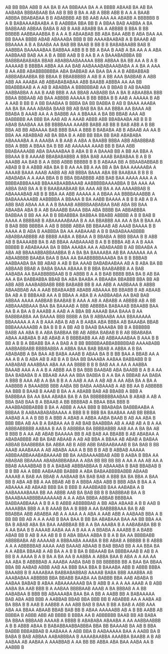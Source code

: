  AB BB BBA ABB B AA BA B   AA BBBAAA BA A   A BBBB  ABAAB BA AB BA AABABA    BBBABAAB BA AB B BB B  BA A AB A BBB ABB B A A A  BAAB  ABBBA BBABABAA  B  B ABABBBB AB  BB AAB AAA AA ABABB A BBBBBB B  A B  BABAAAABAABA A B AABBBA  BBA BB  B A BBAA BAB AABBA A BA BABBAAB ABBAA BABA B  AB B  AAB ABABB  BA A ABBBB B  BBA B BB BBBBB AABBAAABBA  B A A A   B  ABAABAB BB ABA  BAA ABB  B  ABA BAA AA BB BAAA BBBB  ABAB  ABAAABA   BBB  B   BB  AAAABAABAB A B   BAAAB  AB BBAAAA   A   B A BAABA AA BAB BB  BAAB B  BB B B BABABAABB BAB B    AABBBA  BAAAAABAA BABBAA ABB   B B BB A BAA B AAB  A BA AA  A  A  ABA  AABBAAB     BAB AA    A B  A  BBB  AAB B B  AA B  A A BAAABABBBA BB BABBBABABABA  BBAB   ABABBAABAAAAA BBB ABBAA BA  BB AA  A B A B    AAAAAB  B BBBBA ABBA AA AA BAB   AABAAABABAAABABA A A BA A  AAA  B AA ABB ABABBBBBBBA ABA  BABBAB AA BAA BA A A  B  ABBABBAB ABBBABAABBA BB BBAA      B  BBABBBBB   A AB B A   BB AAA    BABBAB A ABB ABB   AA  AAABA AB ABBABABABAA ABB   BAABB ABBBA   AA AA BB BBABBBAAB  A A  AB B ABABBA A BBBBBBAB   AA  B BBAB  B AB  BAABB AABBABBA A AA B AAB BBB   A   AA BBAB AABABB BA A  BA B ABAABBA BBB BBAA BBBAAB  AB  BAA  ABBBB AAAAA B  BB BBBA B B  AAB A AAAAA B AB A  AAB  B BB  B    A BB BAABAA B BBBA BA   BB BABBA B   AB     B  BAAA AAABA AA BA BA AAA ABABA BAAB BB  AB    BAB  BA BA  AA  BBBA AA BAAA AB BBABA   B AAAB AA   A A  BABBB AA A BBAAA  A BA BB  BBAB AAA   AB BABBBBB  AA  BBB BA AAB AB A AAAB  ABBB     ABB BBABAABA  AB  B B B ABAB BAABAA  AA BB BBBBAAA AAABB  BABB AB BB B BAB ABB     A B BB BBA AB BB ABAAAA BAB BBB  BAA  A  BBB   B BABABA AB B ABAAB      AA  AA     B BBA   AA ABABBAB  AB BA BBA B A  ABB  BB BBA BB BAB ABABABA ABAAAABA A A AAABA  A B  AAB  A ABA A BAABB BBBA     ABB ABABBBAB  BBA A BBB A BBAA  BA  B  BB  AB  AAAAAA AAAB BB B BAA  ABB  BBABAAAABB ABA BAAAABAA B  ABA B  B A   BAAAB   BB A BB AA  BBA A BBAAA B       B  AAAAB  BBABABABBB A BBA BAB AAAB BABABAA  B A  B B AAABB AA BAB  B  A A   BBB ABBB  BBBBB B B B ABAAA BB A BBAABABBAB B ABAB  B  B A   ABBB ABA BA B B AA AA BB  A  AA  BB A BA BAA AAAAABA  A AAAAB BAAA AAAB  AABB AB  AB     BBBA BAAA ABA BB BAABAA B B B B ABABABA A A AAA BBA B B BBA BBABBBB ABB    BAB BAA AAAA    AAA A  A BBBBABBBAAAB  BBAAABAABBAAAB AABBBBBAAAABBA B BA AAA AA ABBA   BAB   BA A    B B  BAABAABAAB  BA  AAA AB BA A AA   AAAABBAB B  ABAAAABAB AB   B  B BBA  AA ABB AAAAA  A A  BBAA  AA BBBBAAABBB   A   BABAAAAAABB AABBBBA A BBAAA B  BA AABB BAAAA A B B B AB A B A  ABB  BAB ABAA AA A A B  BAAAB ABBBBAABABAA BAB ABA BB BAA ABAABA ABA B   A AB BAAABB  BAAA BBA ABA BBBB BA ABBABBBA  BABBAA  B BB  AA AA B B BBABBBA BABBAA BBABB  ABBBB   A B B BAB B  AAAA A BBBBAB B   ABAAAAABAAA B A AA BBABBB AA  AA A BA B   BAA AA B  BAB   BBB  BBBBA A  AB   B BBBB ABBA BB BBAAAB AB AAAB BAAAA B    B  AAAA A B ABA B AABBBA    BA   AA  AABAAAB  A B B  BABABAAABBBB ABABBAABBBB  AB   BBBB AABA A BBAA A B  BBABA  A BBB BBAA B B   ABB AB B BAAAABB  BA B AB BBAA AABAAAAB B A  B B BBBA AB A A B AAA BBBBB B  ABABAAAA    BA B  BBA AAABA AA A    ABABAABB B  AB BBAABA A   ABA AB     BBAAABBABBAABBA B A BA   BA BAAAABA  AB BA AAAAAA   AA  A ABAABBBB  BAABA BAA B BAA AA     BAABBBBBAAABA BA   B B  BBBAB AABBAABA BA BB  ABAB A  AB B BA AAAB BABABAABAA    AB A  B  ABA  BA BB  ABBAAB BBAB A BABA BAAA    ABAAA B    B BBA  BAABABBB A A BAB AABABA AA BAABBBBBAAB  B B ABBB B A A  B BAB BBBB   BBA BA B  AB BA AA A  BA BABBABBA BBAB BA ABA   BAABA A   BBAABA BBABBB BBA      BB AB   ABB  ABB AAABABBABB BBB BABABB BB B    AA ABB A  AABBAAA B   ABBB ABAABBAB AA A  AAB BBABAABB  ABABB ABAAAA BB    BBABB B AB ABAAB  BA   AB A  B BBBAAB  AA A B BBAA A ABA B  A AABBAABA AA   BAB BAB  ABBAA  AAAA  AABBAB BAABAB B  AAA A AB A   ABABB A   ABBBB AB A  BB   ABBAAABBAAA  BAA  BA BAAAAB A BBB  ABBBBA   BABAAAB BBAABB BAA  AA B  A   BA A   B AAABB A    AAB  A A  BBA  BB AAAAB BAA BAAA B  AA   BABBBABBA  AA BAAAA BBB   BBBB A BA  B ABBAABA AAA BBAAAAAA BBAAAAA A A A B AAA  ABA B AB  A B  AABA ABA   BBBA  AB BAAABA BBAB BBBAAAAAABB  A  BA B B B A BB AB B BAAB  BAAABA BB B A BBBBBB BABB  AA ABA  B  A  ABA  BABBAA BB AB ABBA BABAB B B AB BBABABA ABAA AABABA B AB ABAB A     B BBBBABB AA AB ABBAAAABAA B AAA B B   BB A B B  A  BBABB BA A A BAB A B BB   BBBBBAABBABBBBBAB  AAAABABB AABBABBABB BBBBABBA A ABBA BAA    BAB BBAB A  ABBA A  B BA ABABABB A     BA BAA AB BABA  AAAB B ABAA     BA B B  BB BAA A    BBAB  AA A AA A B A B ABA   AB B     AB B A B BAA BB BAAABA AABAA  BABBABB   B B AABABAB AAABBAA ABA AA AA BBBB B B  B BAB  AA  A AA    A  AABBA BAAAB AAA A A  A B A   ABBB AA   B   BA  BBB   BAABAB ABA BAABB  B A B  A AA  BAA BABABA B   A BBAAB AAA AA BBA  BABBA B A  A BA A BBBAB AA BABA A  BBB B   AAA AB A A BA B   B    A  A AAB A  AA A  AB AB A AA ABA  BA A BA A AABBBB A  BAAABBB  BBB AABA  BB BABA AABAAAB  A AB BB AA  B ABBBBB AA BBB B BAAB B AAAB B BA A    A ABABB   BAB AB  BBABB A BBB A BABBBAA BA   AA BAA ABABA  BA  B A  BA BBBBBBBBAABAA B ABAB A  AB A  BBA BAB BAA   B A  BBAAB A BB  BBBBAB A  BBAA  BBA  BBB B AAABBABBBABBB  B BA   A ABBB A AAA   BBB B BBABABA    BABBBAABA A BBBAA B  AABAABABABAAAA A  BBB B B  BBB  BA BAABAA    AAB  BB BBBA AABAB A    A  A B BB B  A BBB   A ABAB A   ABBA AABA BAAB B AB AA  ABA B   BBB BBA AB  AA B A BABAA AA  B AB BAB BAABBBA AB A AAB AB A   B A AA ABBBABBBBB AABAA B AA   B ABBBBA  BA  BBBBABBB    AAB  AA  A BA BA  AB B BBB   B A AA AB  ABAB  BAAAAA BB B   AB BAB AA BBABB B  AB ABABAA A ABABABBBB AB BA   BAB ABAAB A  AB AB BBA A   BBAA AB ABAB A  BABAA ABBAB BAABBBBA BA  ABBA AB  B  ABB ABB  BABAABAAAB B BA BAB B BB  AAAB    AAABAAA   A AB ABABA  AAA A    B  BB B B   AB B ABBAB  AAAAA ABBBAABBAAABABAAAAB BB   BA AABAAAABBAB ABB B  AABA B  BBA  AA  ABABAB  BBAAAA ABABABBBABAA A ABA BB  BB   BB    BB A AA  A   AA  AB AA A  BBAB  AAAABBAB B  B A BABAB ABBBABBAA B ABAAABA B BAB  BBABAB B B B    BB  AA A  BBB  AABAABB  BABBB A  ABA BABAABBBBABBB ABAAB AAAAB A BAB AA  BBAB  A   AABAAB BA BAB  BAB A BBB BA    BA BBA  A BAA BB    B ABA  AB BB A  AA BBAB AB B   A BBBA ABA ABB  B BBB  ABA  B BA A A ABAAAA AB ABAAB BBB  BA B BBB B   AAABBABB   BAA AABABA A   B AABAAAABAAA BB AA ABBB AAB BA    BAB  BB B B  BABBBAB  BA  A B  BAAABAAABBBBAAAAAAB  A A A ABA BBBA ABBAB  BBBBAA BABBAABBAAA A B B A    B ABBB ABBBBBAB  A BB ABA ABAAB A B  B  AAB B    AAAABBA BBB    A A B  AAAB   BA    A B BBB A AA BABBBBAAA BA  B AB BBABBA   ABB  ABABBA AB  A A AAA A A ABA A AAB  ABB  A AABAAB BBA A  B BB  BB BB AB A     A  A   AAB  B     BAA BAA B BB  BA ABABAAA    BAA AA BB BBA  AA BA B ABAB ABA BA BAA  AABBBAB   BB A A BA   AAABA  B A AABABABA BB  B    A  AA BAA   B B AAAAB  AABA  AA  A B AA A A BBABA A  AAABB B     A BABB ABAB  BB B AB  B   AA AB   B  B B   ABA BBAA   ABBA B B     A    B        BA AA BBBBABB  ABBBBABA    AB AAAAAB A  BBBAABA AAABA B BB ABAB  A    BBBBB B B  ABBB  A A   A ABBBBBAB   AAAA AAB  BAAAB   ABAAB  B  BAB BBAB  BB A AA BBA  BA A A  ABBA  BBAAB A AB  BA A A B B BA    B  BBAAAB  BA BBBBAAAB B AB B A BB B A AAAA  B A B BA A BA  AA  B  AABBA  A     ABBA BAA B ABA A  A     AA  AA AA ABA B ABBBBAB A AAABA AABA BAB B BB BBBBBB BB A BAA  BA  BBAA BBA BB AABAB  ABBB AAB AA BBB  BAA BBA B   BAAABA ABB B ABBB BBBA  BAAABB B  B  AAAABAA BABBABABBAB  AAAAB BABA BBB AAABBA  AB AAABABAA  ABBBBB   BBA BBABB BAABA AA BABBB BBA AAB ABABA  B AABAA  BABAB B ABAA ABAAAAAAAB BA B ABB   B A A A AA AAAB  A  B   ABB AABA BA AAB BBB B A AABAA BBBBAAB AAAB A BA BBBAB A A BB AABABAA B BBB BB ABAAAABA BAA  BA A BB A AABB BB A BABAAAAA BAB ABA  ABB BBB   A AABBAB BBAB  BBA BBB BB B ABABBB     AA A AABA AB BA BBA B B AAB B AABBB  A AA ABB BAB B   BAA B BB  A  BAB   A  ABB AAA ABA  AA BBAA   ABAAB BBAB BAB BB B ABAA AAAAABB  AB     A B BB  AABB AB   BBBBA B ABBB ABB AB BBBB B BBBA AA B ABBBBBB    BAAB BB AB BABA  BA BBAA   BBBAAB AAAAB A    BBBB B  ABABABA ABAABA A    AA AABBAABBB A  B  B  ABBB ABAA  B BABABBAABBABBBA BBA BB BAAAAB BA AB   B BBA  BABBB BBBABBAB B  AABAAA A  ABB  BBA   B    AABAAAAA BAA A AABB BA   B BABA B BAB  ABBAA AABABBBAA  B AAAABAABBA AAABBA   BAABB    A  B  AB AABAA AB AABAA A AAABBAB A   AA BB  BB ABBA ABA BAA AABA  AA  B AABBB  B  